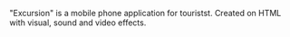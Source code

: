 "Excursion" is a mobile phone application for touristst. Created on HTML with visual, sound and video effects.  
